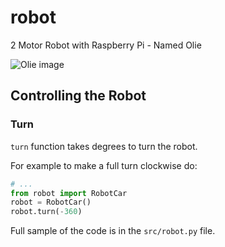 # robot
2 Motor Robot with Raspberry Pi - Named Olie


![Olie image](img/robot-front)

## Controlling the Robot

### Turn

`turn` function takes degrees to turn the robot.

For example to make a full turn clockwise do:

```python
# ...
from robot import RobotCar
robot = RobotCar()
robot.turn(-360)
```

Full sample of the code is in the `src/robot.py` file.
